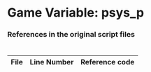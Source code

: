 # Game Variable: psys_p
### References in the original script files

#

| File | Line Number | Reference code |
| --- | --- | --- |

